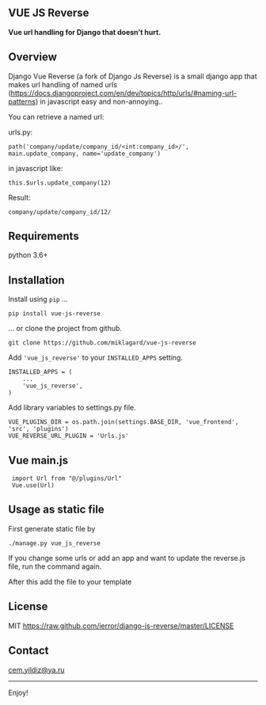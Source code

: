 VUE JS Reverse
--------------

**Vue url handling for Django that doesn’t hurt.**


Overview
--------

Django Vue Reverse (a fork of Django Js Reverse) is a small django app that makes url handling of
named urls (https://docs.djangoproject.com/en/dev/topics/http/urls/#naming-url-patterns) in javascript easy and non-annoying..

You can retrieve a named url:

urls.py:

    path('company/update/company_id/<int:company_id>/', main.update_company, name='update_company')

in javascript like:

    this.$urls.update_company(12)

Result:

    company/update/company_id/12/


Requirements
------------

python 3.6+


Installation
------------

Install using ``pip`` …

    pip install vue-js-reverse

... or clone the project from github.

    git clone https://github.com/miklagard/vue-js-reverse

Add ``'vue_js_reverse'`` to your ``INSTALLED_APPS`` setting.

    INSTALLED_APPS = (
        ...
        'vue_js_reverse',
    )

Add library variables to settings.py file.

    VUE_PLUGINS_DIR = os.path.join(settings.BASE_DIR, 'vue_frontend', 'src', 'plugins')
    VUE_REVERSE_URL_PLUGIN = 'Urls.js'

Vue main.js
------------------

     import Url from "@/plugins/Url"
     Vue.use(Url)


Usage as static file
--------------------

First generate static file by

    ./manage.py vue_js_reverse

If you change some urls or add an app and want to update the reverse.js file,
run the command again.

After this add the file to your template


License
-------

MIT 
https://raw.github.com/ierror/django-js-reverse/master/LICENSE


Contact
-------

cem.yildiz@ya.ru

--------------

Enjoy!
